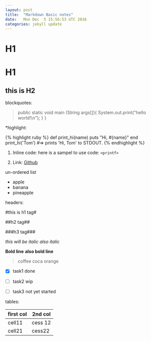 ```yaml
---
layout: post
title:  "Markdown Basic notes"
date:   Mon Dec  5 15:56:53 UTC 2016
categories: jekyll update
---
```



H1
=

H1
==

this is H2
-

blockquotes:

>public static void main (String args[]){
>System.out.print("hello world!\n");
>}
>}

*highlight:

{% highlight ruby %}
def print_hi(name)
  puts "Hi, #{name}"
end
print_hi('Tom')
#=> prints 'Hi, Tom' to STDOUT.
{% endhighlight %}

1. Inline code:
here is a sampel to use code: `<printf>`

2. Link:
[Github](https://github.com)



un-ordered list
* apple
* banana
* pineapple

headers:


#this is h1 tag#


##h2 tag##

###h3 tag###

*this will be italic*
_also italic_

**Bold line**
__also bold line__

>coffee
>coca
>orange

- [x] task1 done
- [ ] task2 wip
- [ ] task3 not yet started



tables:

first col  | 2nd col
-----------|---------
cell11	   |cess 12
cell21|cess22
